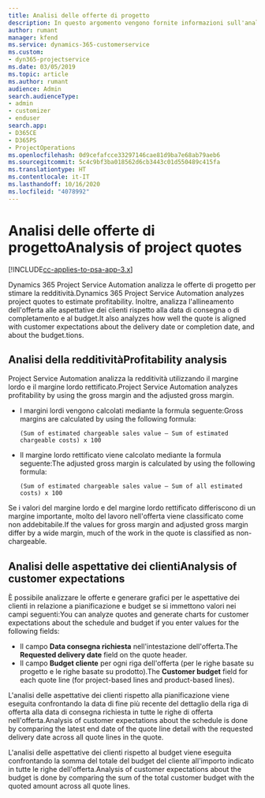 ```yaml
---
title: Analisi delle offerte di progetto
description: In questo argomento vengono fornite informazioni sull'analisi delle offerte di progetto.
author: rumant
manager: kfend
ms.service: dynamics-365-customerservice
ms.custom:
- dyn365-projectservice
ms.date: 03/05/2019
ms.topic: article
ms.author: rumant
audience: Admin
search.audienceType:
- admin
- customizer
- enduser
search.app:
- D365CE
- D365PS
- ProjectOperations
ms.openlocfilehash: 0d9cefafcce33297146cae81d9ba7e68ab79aeb6
ms.sourcegitcommit: 5c4c9bf3ba018562d6cb3443c01d550489c415fa
ms.translationtype: HT
ms.contentlocale: it-IT
ms.lasthandoff: 10/16/2020
ms.locfileid: "4078992"
---
```

# <a name="analysis-of-project-quotes"></a><span data-ttu-id="2ddeb-103">Analisi delle offerte di progetto</span><span class="sxs-lookup"><span data-stu-id="2ddeb-103">Analysis of project quotes</span></span>

[!INCLUDE[cc-applies-to-psa-app-3.x](../includes/cc-applies-to-psa-app-3x.md)]

<span data-ttu-id="2ddeb-104">Dynamics 365 Project Service Automation analizza le offerte di progetto per stimare la redditività.</span><span class="sxs-lookup"><span data-stu-id="2ddeb-104">Dynamics 365 Project Service Automation analyzes project quotes to estimate profitability.</span></span> <span data-ttu-id="2ddeb-105">Inoltre, analizza l'allineamento dell'offerta alle aspettative dei clienti rispetto alla data di consegna o di completamento e al budget.</span><span class="sxs-lookup"><span data-stu-id="2ddeb-105">It also analyzes how well the quote is aligned with customer expectations about the delivery date or completion date, and about the budget.tions.</span></span>

## <a name="profitability-analysis"></a><span data-ttu-id="2ddeb-106">Analisi della redditività</span><span class="sxs-lookup"><span data-stu-id="2ddeb-106">Profitability analysis</span></span>

<span data-ttu-id="2ddeb-107">Project Service Automation analizza la redditività utilizzando il margine lordo e il margine lordo rettificato.</span><span class="sxs-lookup"><span data-stu-id="2ddeb-107">Project Service Automation analyzes profitability by using the gross margin and the adjusted gross margin.</span></span>

- <span data-ttu-id="2ddeb-108">I margini lordi vengono calcolati mediante la formula seguente:</span><span class="sxs-lookup"><span data-stu-id="2ddeb-108">Gross margins are calculated by using the following formula:</span></span>

  `
    (Sum of estimated chargeable sales value – Sum of estimated chargeable costs) x 100
  `
- <span data-ttu-id="2ddeb-109">Il margine lordo rettificato viene calcolato mediante la formula seguente:</span><span class="sxs-lookup"><span data-stu-id="2ddeb-109">The adjusted gross margin is calculated by using the following formula:</span></span>

  `
    (Sum of estimated chargeable sales value – Sum of all estimated costs) x 100
  `

<span data-ttu-id="2ddeb-110">Se i valori del margine lordo e del margine lordo rettificato differiscono di un margine importante, molto del lavoro nell'offerta viene classificato come non addebitabile.</span><span class="sxs-lookup"><span data-stu-id="2ddeb-110">If the values for gross margin and adjusted gross margin differ by a wide margin, much of the work in the quote is classified as non-chargeable.</span></span>

## <a name="analysis-of-customer-expectations"></a><span data-ttu-id="2ddeb-111">Analisi delle aspettative dei clienti</span><span class="sxs-lookup"><span data-stu-id="2ddeb-111">Analysis of customer expectations</span></span>

<span data-ttu-id="2ddeb-112">È possibile analizzare le offerte e generare grafici per le aspettative dei clienti in relazione a pianificazione e budget se si immettono valori nei campi seguenti:</span><span class="sxs-lookup"><span data-stu-id="2ddeb-112">You can analyze quotes and generate charts for customer expectations about the schedule and budget if you enter values for the following fields:</span></span>

- <span data-ttu-id="2ddeb-113">Il campo **Data consegna richiesta** nell'intestazione dell'offerta.</span><span class="sxs-lookup"><span data-stu-id="2ddeb-113">The **Requested delivery date** field on the quote header.</span></span>
- <span data-ttu-id="2ddeb-114">Il campo **Budget cliente** per ogni riga dell'offerta (per le righe basate su progetto e le righe basate su prodotto).</span><span class="sxs-lookup"><span data-stu-id="2ddeb-114">The **Customer budget** field for each quote line (for project-based lines and product-based lines).</span></span>

<span data-ttu-id="2ddeb-115">L'analisi delle aspettative dei clienti rispetto alla pianificazione viene eseguita confrontando la data di fine più recente del dettaglio della riga di offerta alla data di consegna richiesta in tutte le righe di offerta nell'offerta.</span><span class="sxs-lookup"><span data-stu-id="2ddeb-115">Analysis of customer expectations about the schedule is done by comparing the latest end date of the quote line detail with the requested delivery date across all quote lines in the quote.</span></span>

<span data-ttu-id="2ddeb-116">L'analisi delle aspettative dei clienti rispetto al budget viene eseguita confrontando la somma del totale del budget del cliente all'importo indicato in tutte le righe dell'offerta.</span><span class="sxs-lookup"><span data-stu-id="2ddeb-116">Analysis of customer expectations about the budget is done by comparing the sum of the total customer budget with the quoted amount across all quote lines.</span></span>
